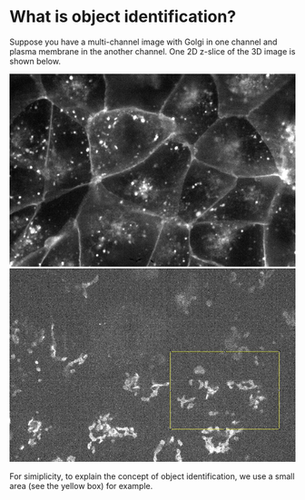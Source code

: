 # What is object identification?

Suppose you have a multi-channel image with Golgi in one channel and plasma membrane in the another channel. One 2D z-slice of the 3D image is shown below.  

![mem raw](./full_mem.jpg)
![golgi raw](./full_str.jpg)


For simiplicity, to explain the concept of object identification, we use a small area (see the yellow box) for example. 
